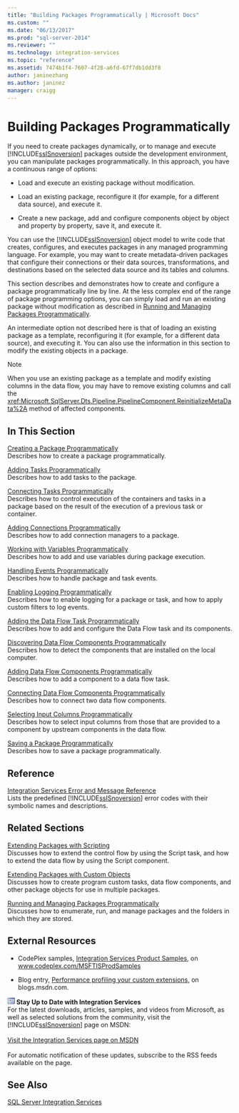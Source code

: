 ```yaml
---
title: "Building Packages Programmatically | Microsoft Docs"
ms.custom: ""
ms.date: "06/13/2017"
ms.prod: "sql-server-2014"
ms.reviewer: ""
ms.technology: integration-services 
ms.topic: "reference"
ms.assetid: 7474b1f4-7607-4f28-a6fd-67f7db1dd3f8
author: janinezhang
ms.author: janinez
manager: craigg
---
```

# Building Packages Programmatically
  If you need to create packages dynamically, or to manage and execute [!INCLUDE[ssISnoversion](../../includes/ssisnoversion-md.md)] packages outside the development environment, you can manipulate packages programmatically. In this approach, you have a continuous range of options:  
  
-   Load and execute an existing package without modification.  
  
-   Load an existing package, reconfigure it (for example, for a different data source), and execute it.  
  
-   Create a new package, add and configure components object by object and property by property, save it, and execute it.  
  
 You can use the [!INCLUDE[ssISnoversion](../../includes/ssisnoversion-md.md)] object model to write code that creates, configures, and executes packages in any managed programming language. For example, you may want to create metadata-driven packages that configure their connections or their data sources, transformations, and destinations based on the selected data source and its tables and columns.  
  
 This section describes and demonstrates how to create and configure a package programmatically line by line. At the less complex end of the range of package programming options, you can simply load and run an existing package without modification as described in [Running and Managing Packages Programmatically](../run-manage-packages-programmatically/running-and-managing-packages-programmatically.md).  
  
 An intermediate option not described here is that of loading an existing package as a template, reconfiguring it (for example, for a different data source), and executing it. You can also use the information in this section to modify the existing objects in a package.  
  
> [!NOTE]  
>  When you use an existing package as a template and modify existing columns in the data flow, you may have to remove existing columns and call the <xref:Microsoft.SqlServer.Dts.Pipeline.PipelineComponent.ReinitializeMetaData%2A> method of affected components.  
  
## In This Section  
 [Creating a Package Programmatically](../building-packages-programmatically/creating-a-package-programmatically.md)  
 Describes how to create a package programmatically.  
  
 [Adding Tasks Programmatically](../building-packages-programmatically/adding-tasks-programmatically.md)  
 Describes how to add tasks to the package.  
  
 [Connecting Tasks Programmatically](../building-packages-programmatically/connecting-tasks-programmatically.md)  
 Describes how to control execution of the containers and tasks in a package based on the result of the execution of a previous task or container.  
  
 [Adding Connections Programmatically](../building-packages-programmatically/adding-connections-programmatically.md)  
 Describes how to add connection managers to a package.  
  
 [Working with Variables Programmatically](../building-packages-programmatically/working-with-variables-programmatically.md)  
 Describes how to add and use variables during package execution.  
  
 [Handling Events Programmatically](../building-packages-programmatically/handling-events-programmatically.md)  
 Describes how to handle package and task events.  
  
 [Enabling Logging Programmatically](../building-packages-programmatically/enabling-logging-programmatically.md)  
 Describes how to enable logging for a package or task, and how to apply custom filters to log events.  
  
 [Adding the Data Flow Task Programmatically](../building-packages-programmatically/adding-the-data-flow-task-programmatically.md)  
 Describes how to add and configure the Data Flow task and its components.  
  
 [Discovering Data Flow Components Programmatically](../building-packages-programmatically/discovering-data-flow-components-programmatically.md)  
 Describes how to detect the components that are installed on the local computer.  
  
 [Adding Data Flow Components Programmatically](../building-packages-programmatically/adding-data-flow-components-programmatically.md)  
 Describes how to add a component to a data flow task.  
  
 [Connecting Data Flow Components Programmatically](../building-packages-programmatically/connecting-data-flow-components-programmatically.md)  
 Describes how to connect two data flow components.  
  
 [Selecting Input Columns Programmatically](../building-packages-programmatically/selecting-input-columns-programmatically.md)  
 Describes how to select input columns from those that are provided to a component by upstream components in the data flow.  
  
 [Saving a Package Programmatically](../building-packages-programmatically/saving-a-package-programmatically.md)  
 Describes how to save a package programmatically.  
  
## Reference  
 [Integration Services Error and Message Reference](../integration-services-error-and-message-reference.md)  
 Lists the predefined [!INCLUDE[ssISnoversion](../../includes/ssisnoversion-md.md)] error codes with their symbolic names and descriptions.  
  
## Related Sections  
 [Extending Packages with Scripting](../extending-packages-scripting/extending-packages-with-scripting.md)  
 Discusses how to extend the control flow by using the Script task, and how to extend the data flow by using the Script component.  
  
 [Extending Packages with Custom Objects](../extending-packages-custom-objects/extending-packages-with-custom-objects.md)  
 Discusses how to create program custom tasks, data flow components, and other package objects for use in multiple packages.  
  
 [Running and Managing Packages Programmatically](../run-manage-packages-programmatically/running-and-managing-packages-programmatically.md)  
 Discusses how to enumerate, run, and manage packages and the folders in which they are stored.  
  
## External Resources  
  
-   CodePlex samples, [Integration Services Product Samples](https://go.microsoft.com/fwlink/?LinkID=131204), on www.codeplex.com/MSFTISProdSamples  
  
-   Blog entry, [Performance profiling your custom extensions](https://go.microsoft.com/fwlink/?LinkId=238831), on blogs.msdn.com.  
  
![Integration Services icon (small)](../media/dts-16.gif "Integration Services icon (small)")  **Stay Up to Date with Integration Services**<br /> For the latest downloads, articles, samples, and videos from Microsoft, as well as selected solutions from the community, visit the [!INCLUDE[ssISnoversion](../../includes/ssisnoversion-md.md)] page on MSDN:<br /><br /> [Visit the Integration Services page on MSDN](https://go.microsoft.com/fwlink/?LinkId=136655)<br /><br /> For automatic notification of these updates, subscribe to the RSS feeds available on the page.  
  
## See Also  
 [SQL Server Integration Services](../sql-server-integration-services.md)  
  
  

